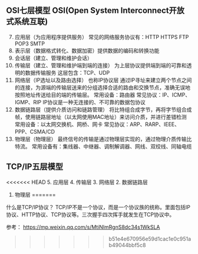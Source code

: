 ## OSI七层模型 OSI(Open System Interconnect开放式系统互联)
7. 应用层（为应用程序提供服务）
常见的网络服务协议有：HTTP HTTPS FTP POP3 SMTP
6. 表示层（数据格式转化、数据加密）提供数据的编码和转换功能
5. 会话层（建立、管理和维护会话）
4. 传输层（建立、管理和维护端到端的连接） 为上层协议提供端到端的可靠和透明的数据传输服务
这层包含：TCP、UDP
3. 网络层（IP选址以及路由选择） 也称IP协议层
通过IP寻址来建立两个节点之间的连接，为源端的传输层送来的分组选择合适的路由和交换节点，准确无误地按照地址传送给目的端的传输层。
常用设备：路由器
常见协议：IP、ICMP、IGMP、RIP
IP协议是一种无连接的、不可靠的数据包协议
2. 数据链路层（提供介质访问和链路管理）
将比特组合成字节，再将字节组合成帧，使用链路层地址（以太网使用MAC地址）来访问介质，并进行差错检测
常用设备：以太网交换机、网桥、网卡
常见协议：ARP、RARP、IEEE、PPP、CSMA/CD
1. 物理层（物理层）
最终信号的传输是通过物理层实现的，通过物理介质传输比特流。
常用设备有：集线器、中继器、调制解调器、网线、双绞线、同轴电缆

## TCP/IP五层模型
<<<<<<< HEAD
5. 应用层
4. 传输层
3. 网络层
2. 数据链路层
1. 物理层
=======

什么是TCP/IP协议？
TCP/IP不是一个协议，而是一个协议族的统称。里面包括IP协议、HTTP协议、TCP协议等。三次握手四次挥手就发生在TCP协议中。


参考：
https://mp.weixin.qq.com/s/MtiNlmRgnS8dc34s1WkSLA
>>>>>>> b51e4e670956e59d1cac1e0c951ab49044bbf5c8
